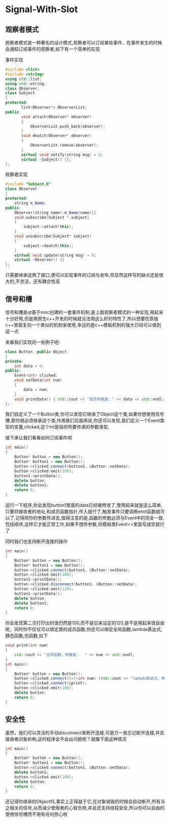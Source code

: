 # Signal-With-Slot

 ## 观察者模式
 观察者模式是一种著名的设计模式,观察者可以订阅某些事件，在事件发生的时候会通知订阅事件的观察者,如下有一个简单的实现
 
 事件实现
 ```c++
#include <list>
#include <string>
using std::list;
using std::string;
class Observer;
class Subject
{
protected:
		list<Observer*> ObserverList;
public:
		void attach(Observer* observer)
		{
			ObserverList.push_back(observer);
		}
		void deatch(Observer* observer)
		{
			ObserverList.remove(observer);
		}
		virtual void notify(string msg) = 0;
		virtual ~Subject() {};
};
```
观察者实现
```c++
#include "Subject.h"
class Observer
{
protected:
	string m_Name;
public:
	Observer(string name):m_Name(name){}
	void subscribe(Subject * subject)
	{
		subject->attach(this);
	}
	void unsubscribe(Subject* subject)
	{
		subject->deatch(this);
	}
	virtual void update(string msg) = 0;
	virtual ~Observer() {}
};
```
只需要继承这两了接口,便可以实现事件的订阅与发布,但显然这样写的缺点还是很大的,不灵活，还有耦合性高

 ## 信号和槽
 信号和槽是qt基于moc创建的一套事件机制,是上面观察者模式的一种实现,用起来十分好用,但是用原生c++开发的时候就没法用这么好的特性了,所以想要在原版c++里面复刻一个类似的机制来使用,幸运的是c++模板机制的强大已经可以做到这一点

来看我们实现的一些例子吧:
```c++
class Button :public Object
{
private:
	int data = 0;
public:
	Event<int> clicked;
	void setData(int num) 
	{
		data = num;
	}
	void printData() { std::cout << "成员参数是：" << data << std::endl; };
};
```
我们自定义了一个Button类,你可以发现它继承了Object这个类,如果你想使用信号槽,那你就必须继承这个类,作用我们后面再说,你还可以发现,我们定义一个Event<int>类型的变量,clicked,这个int是指你所要传递的参数类型,

接下来让我们看看如何订阅事件吧
```c++
int main()
{
	Button* button = new Button();
	Button* button1 = new Button();
	button->clicked.connect(button1, &Button::setData);
	button->clicked.emit(100);
	button1->printData();
	delete button;
	delete button1;
	return 0;
}
```
运行一下程序,你会发现button1里面的data已经被修改了,使用起来就是这么简单,只要将接收者的地址,和成员函数指针,传入就行了,触发事件只要调用emit函数就可以了,记得把你的参数传进去,值得注意的是,函数的参数必须与Event<int>中的完全一致,包括顺序,这样它才能正常工作,如果不想传参数,将模板类Event<>里面写成空就行了

同时我们也支持断开连接的操作
```c++
int main()
{
	Button* button = new Button();
	Button* button1 = new Button();
	button->clicked.connect(button1, &Button::setData);
	button->clicked.emit(100);
	button1->printData();
	button->clicked.disconnect(button1, &Button::setData);
	button->clicked.emit(120);
	button1->printData();
	delete button;
	delete button1;
	return 0;
}
```
	
你会发现第二次打印出的值仍然是100,而不是后来设定的120,是不是用起来很自由呢，同时你不仅仅可以绑定类的成员函数,你还可以绑定全局函数,lambda表达式,静态函数,仿函数,如下
```c++
void print(int num)
{
	std::cout << "全局函数，参数是：  " << num << std::endl;
}
int main()
{
	Button* button = new Button();
	button->clicked.connect([=](int num) {std::cout << "lambda表达式，参数是：" << num << std::endl; });
	button->clicked.connect(&print);
	button->clicked.emit(100);
	delete button;
	return 0;
}
```
## 安全性
虽然，我们可以灵活的手动disconnect来断开连接,可是万一我忘记断开连接,并且接收者对象析构,这时程序会不会出问题呢？就像下面这种情况
```c++	
int main()
{
	Button* button = new Button();
	Button* button1 = new Button();
	button->clicked.connect(button1, &Button::setData);
	delete button1;
	button->clicked.emit(100);
	delete button;
	return 0;
}
```
还记得你继承的Object吗,事实上正得益于它,在对象销毁的时候会自动断开,所有与之相关的信号,从而减少使用者的心智负担,并且还支持线程安全,所以你可以自由的使用信号槽而不用有任何担心啦

